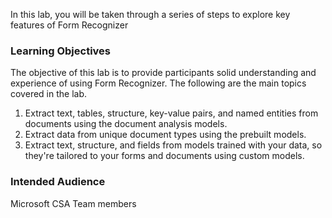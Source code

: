 In this lab, you will be taken through a series of steps to explore key features of Form Recognizer

### Learning Objectives

The objective of this lab is to provide participants solid understanding and experience of using Form Recognizer. The following are the main topics covered in the lab. 

1. Extract text, tables, structure, key-value pairs, and named entities from documents using the document analysis models.
2. Extract data from unique document types using the prebuilt models.
3. Extract text, structure, and fields from models trained with your data, so they're tailored to your forms and documents using custom models.

### Intended Audience

Microsoft CSA Team members 